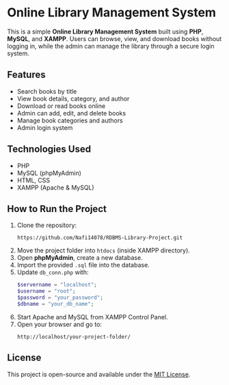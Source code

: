 #  Online Library Management System
This is a simple **Online Library Management System** built using **PHP**, **MySQL**, and **XAMPP**. Users can browse, view, and download books without logging in, while the admin can manage the library through a secure login system.

##  Features
- Search books by title
- View book details, category, and author
- Download or read books online
- Admin can add, edit, and delete books
- Manage book categories and authors
- Admin login system 

##  Technologies Used
- PHP
- MySQL (phpMyAdmin)
- HTML, CSS
- XAMPP (Apache & MySQL)

##  How to Run the Project
1. Clone the repository:
   ```
   https://github.com/Nafi14078/RDBMS-Library-Project.git
   ```
2. Move the project folder into `htdocs` (inside XAMPP directory).
3. Open **phpMyAdmin**, create a new database.
4. Import the provided `.sql` file into the database.
5. Update `db_conn.php` with:
   ```php
   $servername = "localhost";
   $username = "root";
   $password = "your_password";
   $dbname = "your_db_name";
   ```
6. Start Apache and MySQL from XAMPP Control Panel.
7. Open your browser and go to:
   ```
   http://localhost/your-project-folder/
   ```

##  License
This project is open-source and available under the [MIT License](LICENSE).
